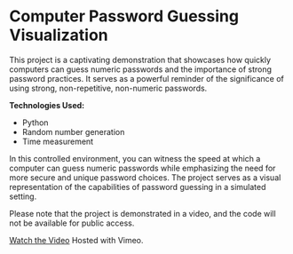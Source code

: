 <h1>Computer Password Guessing Visualization</h1>

This project is a captivating demonstration that showcases how quickly computers can guess numeric passwords and the importance of strong password practices. It serves as a powerful reminder of the significance of using strong, non-repetitive, non-numeric passwords.

**Technologies Used:**

- Python
- Random number generation
- Time measurement

In this controlled environment, you can witness the speed at which a computer can guess numeric passwords while emphasizing the need for more secure and unique password choices. The project serves as a visual representation of the capabilities of password guessing in a simulated setting.

Please note that the project is demonstrated in a video, and the code will not be available for public access.


[Watch the Video](https://vimeo.com/882289426)
Hosted with Vimeo.
